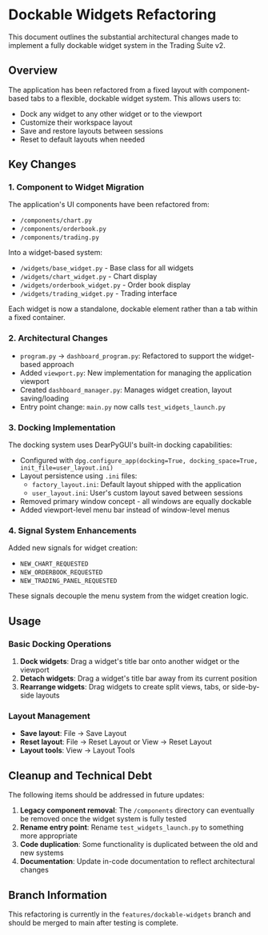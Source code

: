 # Dockable Widgets Refactoring

This document outlines the substantial architectural changes made to implement a fully dockable widget system in the Trading Suite v2.

## Overview

The application has been refactored from a fixed layout with component-based tabs to a flexible, dockable widget system. This allows users to:

- Dock any widget to any other widget or to the viewport
- Customize their workspace layout
- Save and restore layouts between sessions
- Reset to default layouts when needed

## Key Changes

### 1. Component to Widget Migration

The application's UI components have been refactored from:
- `/components/chart.py`
- `/components/orderbook.py` 
- `/components/trading.py`

Into a widget-based system:
- `/widgets/base_widget.py` - Base class for all widgets
- `/widgets/chart_widget.py` - Chart display
- `/widgets/orderbook_widget.py` - Order book display 
- `/widgets/trading_widget.py` - Trading interface

Each widget is now a standalone, dockable element rather than a tab within a fixed container.

### 2. Architectural Changes

- `program.py` → `dashboard_program.py`: Refactored to support the widget-based approach
- Added `viewport.py`: New implementation for managing the application viewport
- Created `dashboard_manager.py`: Manages widget creation, layout saving/loading
- Entry point change: `main.py` now calls `test_widgets_launch.py`

### 3. Docking Implementation

The docking system uses DearPyGUI's built-in docking capabilities:

- Configured with `dpg.configure_app(docking=True, docking_space=True, init_file=user_layout.ini)`
- Layout persistence using `.ini` files:
  - `factory_layout.ini`: Default layout shipped with the application
  - `user_layout.ini`: User's custom layout saved between sessions
- Removed primary window concept - all windows are equally dockable
- Added viewport-level menu bar instead of window-level menus

### 4. Signal System Enhancements

Added new signals for widget creation:
- `NEW_CHART_REQUESTED`
- `NEW_ORDERBOOK_REQUESTED`
- `NEW_TRADING_PANEL_REQUESTED`

These signals decouple the menu system from the widget creation logic.

## Usage

### Basic Docking Operations

1. **Dock widgets**: Drag a widget's title bar onto another widget or the viewport
2. **Detach widgets**: Drag a widget's title bar away from its current position
3. **Rearrange widgets**: Drag widgets to create split views, tabs, or side-by-side layouts

### Layout Management

- **Save layout**: File → Save Layout
- **Reset layout**: File → Reset Layout or View → Reset Layout
- **Layout tools**: View → Layout Tools

## Cleanup and Technical Debt

The following items should be addressed in future updates:

1. **Legacy component removal**: The `/components` directory can eventually be removed once the widget system is fully tested
2. **Rename entry point**: Rename `test_widgets_launch.py` to something more appropriate
3. **Code duplication**: Some functionality is duplicated between the old and new systems
4. **Documentation**: Update in-code documentation to reflect architectural changes

## Branch Information

This refactoring is currently in the `features/dockable-widgets` branch and should be merged to main after testing is complete. 
